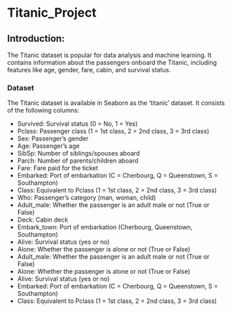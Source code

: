 # Titanic_Project

## Introduction: 

The Titanic dataset is popular for data analysis and machine learning. It contains information about the passengers onboard the Titanic, including features like age, gender, fare, cabin, and survival status.

### Dataset
The Titanic dataset is available in Seaborn as the ‘titanic’ dataset. It consists of the following columns:

- Survived: Survival status (0 = No, 1 = Yes)
- Pclass: Passenger class (1 = 1st class, 2 = 2nd class, 3 = 3rd class)
- Sex: Passenger’s gender
- Age: Passenger’s age
- SibSp: Number of siblings/spouses aboard
- Parch: Number of parents/children aboard
- Fare: Fare paid for the ticket
- Embarked: Port of embarkation (C = Cherbourg, Q = Queenstown, S = Southampton)
- Class: Equivalent to Pclass (1 = 1st class, 2 = 2nd class, 3 = 3rd class)
- Who: Passenger’s category (man, woman, child)
- Adult_male: Whether the passenger is an adult male or not (True or False)
- Deck: Cabin deck
- Embark_town: Port of embarkation (Cherbourg, Queenstown, Southampton)
- Alive: Survival status (yes or no)
- Alone: Whether the passenger is alone or not (True or False)
- Adult_male: Whether the passenger is an adult male or not (True or False)
- Alone: Whether the passenger is alone or not (True or False)
- Alive: Survival status (yes or no)
- Embarked: Port of embarkation (C = Cherbourg, Q = Queenstown, S = Southampton)
- Class: Equivalent to Pclass (1 = 1st class, 2 = 2nd class, 3 = 3rd class)
